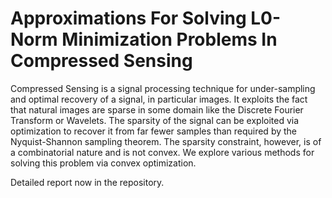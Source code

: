 Approximations For Solving L0-Norm Minimization Problems In Compressed Sensing
========

Compressed Sensing is a signal processing technique for under-sampling and optimal recovery of a signal, in particular images. It exploits the fact that natural images are sparse in some domain like the Discrete Fourier Transform or Wavelets. The sparsity of the signal can be exploited via optimization to recover it from far fewer samples than required by the Nyquist-Shannon sampling theorem. The sparsity constraint, however, is of a combinatorial nature and is not convex. We explore various methods for solving this problem via convex optimization.

Detailed report now in the repository.
